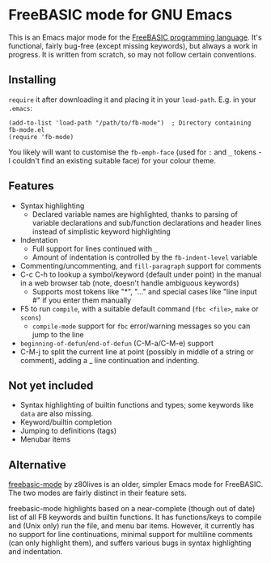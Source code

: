 # FreeBASIC mode for GNU Emacs

This is an Emacs major mode for the [FreeBASIC programming language](https://freebasic.net/).
It's functional, fairly bug-free (except missing keywords), but always a work in progress.
It is written from scratch, so may not follow certain conventions.

## Installing

`require` it after downloading it and placing it in your `load-path`. E.g. in your `.emacs`:
```elisp
(add-to-list 'load-path "/path/to/fb-mode")  ; Directory containing fb-mode.el
(require 'fb-mode)
```

You likely will want to customise the `fb-emph-face` (used for `:` and `_` tokens - I couldn't find an existing suitable face) for your colour theme.

## Features

- Syntax highlighting
  - Declared variable names are highlighted, thanks to parsing of variable declarations and sub/function declarations and header lines instead of simplistic keyword highlighting
- Indentation
  - Full support for lines continued with `_`
  - Amount of indentation is controlled by the `fb-indent-level` variable
- Commenting/uncommenting, and `fill-paragraph` support for comments
- C-c C-h to lookup a symbol/keyword (default under point) in the manual in a web browser tab (note, doesn't handle ambiguous keywords)
  - Supports most tokens like "*", "..." and special cases like "line input #" if you enter them manually
- F5 to run `compile`, with a suitable default command (`fbc <file>`, `make` or `scons`)
  - `compile-mode` support for `fbc` error/warning messages so you can jump to the line
- `beginning-of-defun`/`end-of-defun` (C-M-a/C-M-e) support
- C-M-j to split the current line at point (possibly in middle of a string or comment), adding a _ line continuation
and indenting.

## Not yet included

- Syntax highlighting of builtin functions and types; some keywords like `data` are also missing.
- Keyword/builtin completion
- Jumping to definitions (tags)
- Menubar items

## Alternative

[freebasic-mode](https://github.com/z80lives/freebasic-mode) by z80lives is an older, simpler Emacs mode for FreeBASIC.
The two modes are fairly distinct in their feature sets.

freebasic-mode highlights based on a near-complete (though out of date) list of all FB keywords and builtin functions.
It has functions/keys to compile and (Unix only) run the file, and menu bar items.
However, it currently has no support for line continuations, minimal support for multiline comments (can only highlight them), and suffers various bugs in syntax highlighting and indentation.
